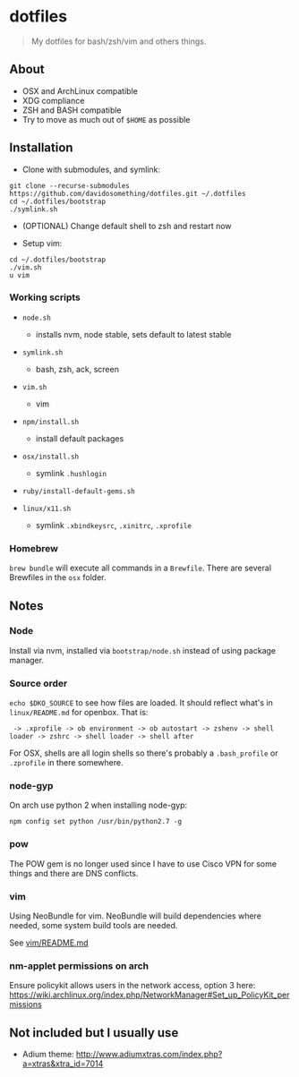 # dotfiles

> My dotfiles for bash/zsh/vim and others things.

## About

- OSX and ArchLinux compatible
- XDG compliance
- ZSH and BASH compatible
- Try to move as much out of `$HOME` as possible

## Installation

- Clone with submodules, and symlink:

```
git clone --recurse-submodules https://github.com/davidosomething/dotfiles.git ~/.dotfiles
cd ~/.dotfiles/bootstrap
./symlink.sh
```

- (OPTIONAL) Change default shell to zsh and restart now

- Setup vim:

```
cd ~/.dotfiles/bootstrap
./vim.sh
u vim
```

### Working scripts

- `node.sh`
  - installs nvm, node stable, sets default to latest stable

- `symlink.sh`
  - bash, zsh, ack, screen

- `vim.sh`
  - vim

- `npm/install.sh`
  - install default packages

- `osx/install.sh`
  - symlink `.hushlogin`

- `ruby/install-default-gems.sh`

- `linux/x11.sh`
  - symlink `.xbindkeysrc`, `.xinitrc`, `.xprofile`

### Homebrew

`brew bundle` will execute all commands in a `Brewfile`. There are several
Brewfiles in the `osx` folder.

## Notes

### Node

Install via nvm, installed via `bootstrap/node.sh` instead of using package
manager.

### Source order

`echo $DKO_SOURCE` to see how files are loaded. It should reflect what's in
`linux/README.md` for openbox. That is:

```
 -> .xprofile -> ob environment -> ob autostart -> zshenv -> shell loader -> zshrc -> shell loader -> shell after
```

For OSX, shells are all login shells so there's probably a `.bash_profile` or
`.zprofile` in there somewhere.

### node-gyp

On arch use python 2 when installing node-gyp:

```
npm config set python /usr/bin/python2.7 -g
```

### pow

The POW gem is no longer used since I have to use Cisco VPN for some things and
there are DNS conflicts.

### vim

Using NeoBundle for vim. NeoBundle will build dependencies where needed, some
system build tools are needed.

See [vim/README.md](https://github.com/davidosomething/dotfiles/blob/master/vim/README.md)

### nm-applet permissions on arch

Ensure policykit allows users in the network access, option 3 here:
https://wiki.archlinux.org/index.php/NetworkManager#Set_up_PolicyKit_permissions

## Not included but I usually use

- Adium theme: http://www.adiumxtras.com/index.php?a=xtras&xtra_id=7014

